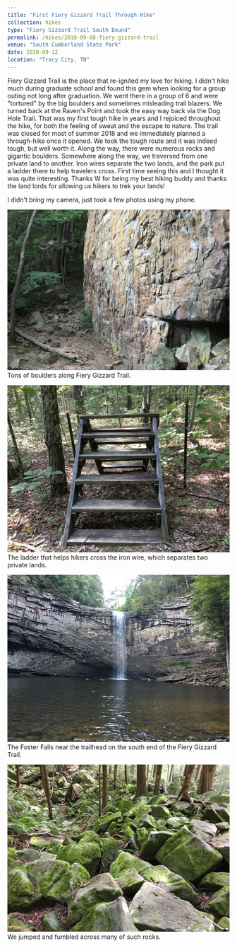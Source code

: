 ```yaml
---
title: "First Fiery Gizzard Trail Through Hike"
collection: hikes
type: "Fiery Gizzard Trail South Bound"
permalink: /hikes/2018-09-08-fiery-gizzard-trail
venue: "South Cumberland State Park"
date: 2018-09-12
location: "Tracy City, TN"
---
```


Fiery Gizzard Trail is the place that re-ignited my love for hiking. I didn't hike much during graduate school and found this gem when looking for a group outing not long after graduation. We went there in a group of 6 and were "tortured" by the big boulders and sometimes misleading trail blazers. We turned back at the Raven's Point and took the easy way back via the Dog Hole Trail. That was my first tough hike in years and I rejoiced throughout the hike, for both the feeling of sweat and the escape to nature. The trail was closed for most of summer 2018 and we immediately planned a through-hike once it opened. We took the tough route and it was indeed tough, but well worth it. Along the way, there were numerous rocks and gigantic boulders. Somewhere along the way, we traversed from one private land to another. Iron wires separate the two lands, and the park put a ladder there to help travelers cross. First time seeing this and I thought it was quite interesting. Thanks W for being my best hiking buddy and thanks the land lords for allowing us hikers to trek your lands!

I didn't bring my camera, just took a few photos using my phone.

![boulder](/images/fg_boulder.JPG)
Tons of boulders along Fiery Gizzard Trail.

![ladder](images/fg_ladder.JPG)
The ladder that helps hikers cross the iron wire, which separates two private lands.

![falls](images/fg_falls.JPG)
The Foster Falls near the trailhead on the south end of the Fiery Gizzard Trail.

![rocks](images/fg_rocks.JPG)
We jumped and fumbled across many of such rocks.
